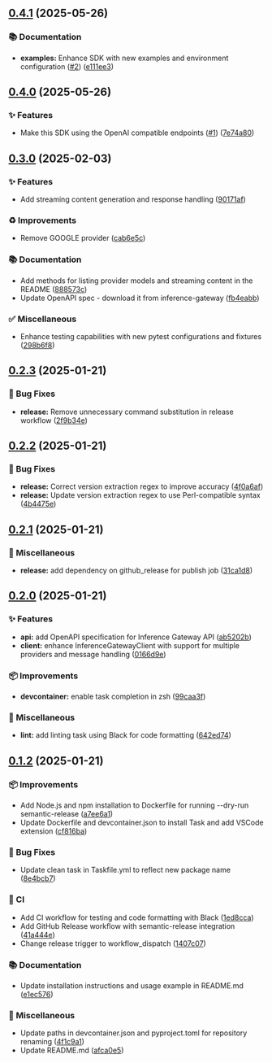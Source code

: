 ## [0.4.1](https://github.com/inference-gateway/python-sdk/compare/v0.4.0...v0.4.1) (2025-05-26)

### 📚 Documentation

* **examples:** Enhance SDK with new examples and environment configuration ([#2](https://github.com/inference-gateway/python-sdk/issues/2)) ([e111ee3](https://github.com/inference-gateway/python-sdk/commit/e111ee3099e68c57f788827bcdbddf6c99ced3d2))

## [0.4.0](https://github.com/inference-gateway/python-sdk/compare/v0.3.0...v0.4.0) (2025-05-26)

### ✨ Features

* Make this SDK using the OpenAI compatible endpoints ([#1](https://github.com/inference-gateway/python-sdk/issues/1)) ([7e74a80](https://github.com/inference-gateway/python-sdk/commit/7e74a800bbccb2df59733d45f26970c10efe4e59))

## [0.3.0](https://github.com/inference-gateway/python-sdk/compare/v0.2.3...v0.3.0) (2025-02-03)

### ✨ Features

* Add streaming content generation and response handling ([90171af](https://github.com/inference-gateway/python-sdk/commit/90171af218df3182ad4cbfe33011ed711d68cabb))

### ♻️ Improvements

* Remove GOOGLE provider ([cab6e5c](https://github.com/inference-gateway/python-sdk/commit/cab6e5c9828d4454b9ce9b8f35bba3bc021ec05b))

### 📚 Documentation

* Add methods for listing provider models and streaming content in the README ([888573c](https://github.com/inference-gateway/python-sdk/commit/888573c735067780b6d32d62d3bccd321fcb8645))
* Update OpenAPI spec - download it from inference-gateway ([fb4eabb](https://github.com/inference-gateway/python-sdk/commit/fb4eabbade02a957543b12578c3ab1e6be253299))

### ✅ Miscellaneous

* Enhance testing capabilities with new pytest configurations and fixtures ([298b6f8](https://github.com/inference-gateway/python-sdk/commit/298b6f88ade7f72210994fbfa595d3fd230f77a7))

## [0.2.3](https://github.com/inference-gateway/python-sdk/compare/v0.2.2...v0.2.3) (2025-01-21)

### 🐛 Bug Fixes

* **release:** Remove unnecessary command substitution in release workflow ([2f9b34e](https://github.com/inference-gateway/python-sdk/commit/2f9b34e46cade3b81bf6d2b6c50c4b86a7043de3))

## [0.2.2](https://github.com/inference-gateway/python-sdk/compare/v0.2.1...v0.2.2) (2025-01-21)

### 🐛 Bug Fixes

* **release:** Correct version extraction regex to improve accuracy ([4f0a6af](https://github.com/inference-gateway/python-sdk/commit/4f0a6af3d715ab6f75815354bd8c5b7c33ab98df))
* **release:** Update version extraction regex to use Perl-compatible syntax ([4b4475e](https://github.com/inference-gateway/python-sdk/commit/4b4475e2db82fcdcd67252f451225ffba56912b2))

## [0.2.1](https://github.com/inference-gateway/python-sdk/compare/v0.2.0...v0.2.1) (2025-01-21)

### 🔧 Miscellaneous

* **release:** add dependency on github_release for publish job ([31ca1d8](https://github.com/inference-gateway/python-sdk/commit/31ca1d8dc1b3e31fced73fe0ae4a658d3a9ab9a1))

## [0.2.0](https://github.com/inference-gateway/python-sdk/compare/v0.1.2...v0.2.0) (2025-01-21)

### ✨ Features

* **api:** add OpenAPI specification for Inference Gateway API ([ab5202b](https://github.com/inference-gateway/python-sdk/commit/ab5202bf8afff49399dcfd0f0b3ae62f7ca11036))
* **client:** enhance InferenceGatewayClient with support for multiple providers and message handling ([0166d9e](https://github.com/inference-gateway/python-sdk/commit/0166d9e9ad8648f8b2499ba9405b07e15973cc4b))

### 📦 Improvements

* **devcontainer:** enable task completion in zsh ([99caa3f](https://github.com/inference-gateway/python-sdk/commit/99caa3fab07ae563790590209015446e502fd154))

### 🔧 Miscellaneous

* **lint:** add linting task using Black for code formatting ([642ed74](https://github.com/inference-gateway/python-sdk/commit/642ed7478b1e19c8928074539baf7135cea7fab0))

## [0.1.2](https://github.com/inference-gateway/python-sdk/compare/v0.1.1...v0.1.2) (2025-01-21)

### 📦 Improvements

* Add Node.js and npm installation to Dockerfile for running --dry-run semantic-release ([a7ee6a1](https://github.com/inference-gateway/python-sdk/commit/a7ee6a1132cfa3dd008877711a6b13f0976b27b7))
* Update Dockerfile and devcontainer.json to install Task and add VSCode extension ([cf816ba](https://github.com/inference-gateway/python-sdk/commit/cf816baa1e0d78b1ae71889e4ac5cab03f1b074c))

### 🐛 Bug Fixes

* Update clean task in Taskfile.yml to reflect new package name ([8e4bcb7](https://github.com/inference-gateway/python-sdk/commit/8e4bcb78cc447028ce3ae0136fe527bf92c26b9e))

### 👷 CI

* Add CI workflow for testing and code formatting with Black ([1ed8cca](https://github.com/inference-gateway/python-sdk/commit/1ed8cca75623aa4596d9f2ae4d89cc68603a103c))
* Add GitHub Release workflow with semantic-release integration ([41a444e](https://github.com/inference-gateway/python-sdk/commit/41a444e0a578175c338b2456f691f3938068ef7a))
* Change release trigger to workflow_dispatch ([1407c07](https://github.com/inference-gateway/python-sdk/commit/1407c07724cf4429202466b2abd67b91130f9fd3))

### 📚 Documentation

* Update installation instructions and usage example in README.md ([e1ec576](https://github.com/inference-gateway/python-sdk/commit/e1ec576906924c6ab1d9c92f04e9734fde1ece80))

### 🔧 Miscellaneous

* Update paths in devcontainer.json and pyproject.toml for repository renaming ([4f1c9a1](https://github.com/inference-gateway/python-sdk/commit/4f1c9a162b12c8363f18a06b316297a4d9c0f4cd))
* Update README.md ([afca0e5](https://github.com/inference-gateway/python-sdk/commit/afca0e5d3500c3a949d2fd876b26391f8ea7f0b7))
